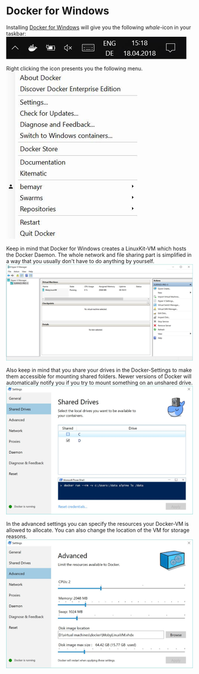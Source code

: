 # Docker for Windows
Installing [Docker for Windows](https://www.docker.com/docker-windows) will give you the following *whale*-icon in your taskbar:
![taskbar](screenshots/taskbar.jpg)

Right clicking the icon presents you the following menu.
![taskbar](screenshots/right-click.jpg)

Keep in mind that Docker for Windows creates a LinuxKit-VM which hosts the Docker Daemon.
The whole network and file sharing part is simplified in a way that you usually don't have to do anything by yourself.
![taskbar](screenshots/hyper-v-manager.jpg)

Also keep in mind that you share your drives in the Docker-Settings to make them accessible for mounting shared folders.
Newer versions of Docker will automatically notify you if you try to mount something on an *un*shared drive.
![taskbar](screenshots/shared-drives.jpg)

In the advanced settings you can specify the resources your Docker-VM is allowed to allocate.
You can also change the location of the VM for storage reasons.
![taskbar](screenshots/advanced-settings.jpg)
